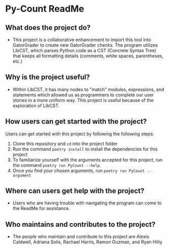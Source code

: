 # Py-Count ReadMe

## What does the project do?

- This project is a collaborative enhancement to import this tool into GatorGrader
to create new GatorGrader checks. The program utilizes LibCST, which parses Python
code as a CST (Concrete Syntax Tree) that keeps all formatting details (comments,
white spaces, parentheses, etc.)

## Why is the project useful?

- Within LibCST, it has many nodes to "match" modules, expressions, and
statements which allowed us as programmers to complete our user stories in a
more uniform way. This project is useful because of the exploration of LibCST.

## How users can get started with the project?

Users can get started with this project by following the following steps:

1. Clone this repository and `cd` into the project folder
2. Run the command ```poetry install``` to install the dependencies for this project
3. To familiarize yourself with the arguments accepted for this project, run the
command ```poetry run PyCount --help```.
4. Once you find your chosen arguments, run ```poetry run PyCount --argument```

## Where can users get help with the project?

- Users who are having trouble with navigating the program can come to the ReadMe
for assistance.

## Who maintains and contributes to the project?

- The people who maintain and contribute to this project are Alexis Caldwell,
Adriana Solis, Rachael Harris, Ramon Guzman,
and Ryan Hilty
